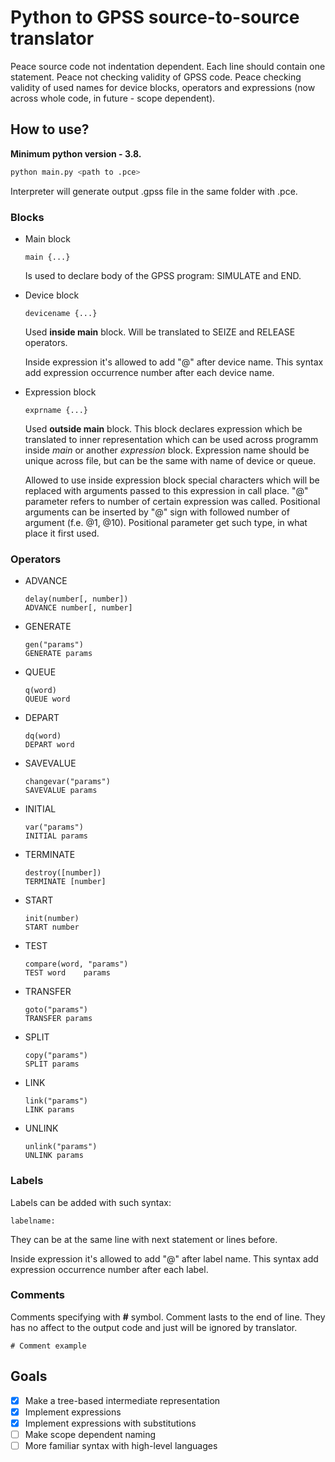 # Python to GPSS source-to-source translator
Peace source code not indentation dependent. Each line should contain one statement. Peace not checking validity of GPSS code. Peace checking validity of used names for device blocks, operators and expressions (now across whole code, in future - scope dependent).

## How to use?
**Minimum python version - 3.8.**
```bash
python main.py <path to .pce>
```
Interpreter will generate output .gpss file in the same folder with .pce.
### Blocks
* Main block
  ```
  main {...}
  ```
  Is used to declare body of the GPSS program: SIMULATE and END.
  
* Device block
  ```
  devicename {...}
  ```
  Used **inside main** block. Will be translated to SEIZE and RELEASE operators.

  Inside expression it's allowed to add "@" after device name. This syntax add expression occurrence number after each device name.

* Expression block
  ```
  exprname {...}
  ```
  Used **outside main** block. This block declares expression which be translated to inner representation which can be used across programm inside *main* or another *expression* block. Expression name should be unique across file, but can be the same with name of device or queue. 
  
  Allowed to use inside expression block special characters which will be replaced with arguments passed to this expression in call place. "@" parameter refers to number of certain expression was called. Positional arguments can be inserted by "@" sign with followed number of argument (f.e. @1, @10). Positional parameter get such type, in what place it first used.
  
### Operators
* ADVANCE
  ```
  delay(number[, number])
  ADVANCE number[, number]
  ```
* GENERATE
  ```
  gen("params")
  GENERATE params
  ```
* QUEUE
  ```
  q(word)
  QUEUE word
  ```
* DEPART
  ```
  dq(word)
  DEPART word
  ```
* SAVEVALUE
  ```
  changevar("params")
  SAVEVALUE params
  ```
* INITIAL
  ```
  var("params")
  INITIAL params
  ```
* TERMINATE
  ```
  destroy([number])
  TERMINATE [number]
  ```
* START
  ```
  init(number)
  START number
  ```
* TEST
  ```
  compare(word, "params")
  TEST word    params
  ```
* TRANSFER
  ```
  goto("params")
  TRANSFER params
  ```
* SPLIT
  ```
  copy("params")
  SPLIT params
  ```
* LINK
  ```
  link("params")
  LINK params
  ```
* UNLINK
  ```
  unlink("params")
  UNLINK params
  ```

### Labels
Labels can be added with such syntax:
```
labelname:
```
They can be at the same line with next statement or lines before.

Inside expression it's allowed to add "@" after label name. This syntax add expression occurrence number after each label. 

### Comments
Comments specifying with **#** symbol. Comment lasts to the end of line. They has no affect to the output code and just will be ignored by translator.
```
# Comment example
```

## Goals
- [x] Make a tree-based intermediate representation
- [x] Implement expressions
- [x] Implement expressions with substitutions
- [ ] Make scope dependent naming
- [ ] More familiar syntax with high-level languages
